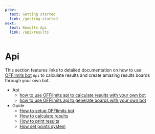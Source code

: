 ```yaml
---
prev:
  text: Getting started
  link: /getting-started
next:
  text: Results Api
  link: /api/results
---
```

# Api

This section features links to detailed documentation on how to use [OFFlimits bot](https://discord.com/oauth2/authorize?client_id=728332591790293044&scope=bot+applications.commands&permissions=268445752&client_id=728332591790293044) `Api` to calculate results and create amazing results boards through your own bot.

<YandexAD blockId='R-A-8300744-3'></YandexAD>

- Api
  - [how to use OFFlimits api to calculate results with your own bot](/api/results)
  - [how to use OFFlimits api to generate boards with your own bot](/api/board)
- Guide
  - [How to setup OFFlimits bot](/guide/setup)
  - [How to calculate results](/guide/results)
  - [How to print results](/guide/board)
  - [How set points system](/guide/points-system)

